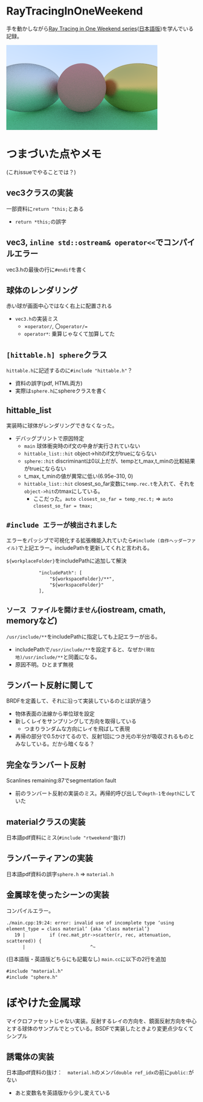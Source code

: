 # RayTracingInOneWeekend
手を動かしながら[Ray Tracing in One Weekend series](https://raytracing.github.io/)([日本語版](https://inzkyk.xyz/ray_tracing_in_one_weekend/))を学んでいる記録。

![](image.png)

# つまづいた点やメモ
(これissueでやることでは？)
## vec3クラスの実装
一部資料に`return ^this;`とある

- `return *this;`の誤字

## vec3, `inline std::ostream& operator<<`でコンパイルエラー
vec3.hの最後の行に`#endif`を書く

## 球体のレンダリング
赤い球が画面中心ではなく右上に配置される

- `vec3.h`の実装ミス
  - ×`operator/`, 〇`operator/=`
  - `operator*`: 乗算じゃなくて加算してた

## `[hittable.h] sphere`クラス
`hittable.h`に記述するのに`#include "hittable.h"`？

- 資料の誤字(pdf, HTML両方)
- 実際は`sphere.h`にsphereクラスを書く

## hittable_list
実装時に球体がレンダリングできなくなった。

- デバッグプリントで原因特定
  - `main` 球体衝突時のif文の中身が実行されていない
  - `hittable_list::hit` object->hitのif文がtrueにならない
  - `sphere::hit` discriminantは0以上だが、tempとt_max,t_minの比較結果がtrueにならない
  - t_max, t_minの値が異常に低い(6.95e-310, 0)
  - `hittable_list::hit` closest_so_far変数に`temp.rec.t`を入れて、それを`object->hit`のtmaxにしている。
    - ここだった。`auto closest_so_far = temp_rec.t;` => `auto closest_so_far = tmax;`

## `#include エラーが検出されました`
エラーをパッシブで可視化する拡張機能入れていたら`#include (自作ヘッダーファイル)`で上記エラー。includePathを更新してくれと言われる。

`${workplaceFolder}`をincludePathに追加して解決
```
            "includePath": [
                "${workspaceFolder}/**",
                "${workspaceFolder}"
            ],
```

## `ソース ファイルを開けません`(iostream, cmath, memoryなど)
`/usr/include/**`をincludePathに指定しても上記エラーが出る。

- includePathで`/usr/include/**`を設定すると、なぜか`(現在地)/usr/include/**`と同義になる。
- 原因不明。ひとまず無視

## ランバート反射に関して
BRDFを定義して、それに沿って実装しているのとは訳が違う

- 物体表面の法線から単位球を設定
- 新しくレイをサンプリングして方向を取得している
  - つまりランダムな方向にレイを飛ばして表現
- 再帰の部分で0.5かけてるので、反射1回につき光の半分が吸収されるものとみなしている。だから暗くなる？

## 完全なランバート反射
Scanlines remaining:87でsegmentation fault

- 前のランバート反射の実装のミス。再帰的呼び出しで`depth-1`を`depth`にしていた

## materialクラスの実装
日本語pdf資料にミス(`#include "rtweekend"`抜け)

## ランバーティアンの実装
日本語pdf資料の誤字`sphere.h` => `material.h`

## 金属球を使ったシーンの実装
コンパイルエラー。
```
./main.cpp:19:24: error: invalid use of incomplete type ‘using element_type = class material’ {aka ‘class material’}
   19 |         if (rec.mat_ptr->scatter(r, rec, attenuation, scattered)) {
      |                        ^~
```

(日本語版・英語版どちらにも記載なし) `main.cc`に以下の2行を追加

```
#include "material.h"
#include "sphere.h"
```

# ぼやけた金属球
マイクロファセットじゃない実装。反射するレイの方向を、鏡面反射方向を中心とする球体のサンプルでとっている。BSDFで実装したときより変更点少なくてシンプル

## 誘電体の実装
日本語pdf資料の抜け：　`material.h`のメンバ`double ref_idx`の前に`public:`がない
- あと変数名を英語版から少し変えている